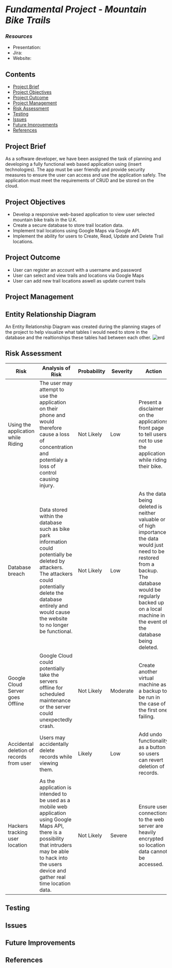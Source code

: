# **_Fundamental Project - Mountain Bike Trails_**

### **_Resources_**
 * Presentation:
 * Jira:
 * Website:
 
## Contents
* [Project Brief](#project-brief)
* [Project Objectives](#project-objectives)
* [Project Outcome](#project-outcome)
* [Project Management](#project-management)
* [Risk Assessment](#risk-assessment)
* [Testing](#testing)
* [Issues](#issues)
* [Future Improvements](#future-improvements)
* [References](#references)

## Project Brief
As a software developer, we have been assigned the task of planning and developing a fully functional web based application using (insert technologies). The app must be user friendly and provide security measures to ensure the user can access and use the application safely. The application must meet the requirements of CRUD and be stored on the cloud.

## Project Objectives
* Develop a responsive web-based application to view user selected mountain bike trails in the U.K.
* Create a secure database to store trail location data.
* Implement trail locations using Google Maps via Google API.
* Implement the ability for users to Create, Read, Update and Delete Trail locations.

## Project Outcome
* User can register an account with a username and password
* User can select and view trails and locations via Google Maps
* User can add new trail locations aswell as update current trails

## Project Management

## Entity Relationship Diagram
An Entity Relationship Diagram was created during the planning stages of the project to help visualize what tables I would need to store in the database and the realtionships these tables had between each other.
![erd](https://i.imgur.com/VWKcqB5.png)

## Risk Assessment
| Risk                                     | Analysis of Risk                                                                                                                                                                                                                 | Probability | Severity | Action                                                                                                                                                                                                                               |
|------------------------------------------|----------------------------------------------------------------------------------------------------------------------------------------------------------------------------------------------------------------------------------|-------------|----------|--------------------------------------------------------------------------------------------------------------------------------------------------------------------------------------------------------------------------------------|
| Using the application while Riding       | The user may attempt to use the application on their phone and would therefore cause a loss of concentration and potentialy a loss of control causing injury.                                                                    | Not Likely  | Low      | Present a disclaimer on the applications front page to tell users not to use the  application while riding their bike.                                                                                                               |
| Database breach                          | Data stored within the database such as bike park information could  potentially be deleted by attackers. The attackers could potentially  delete the database entirely and would cause the website to no longer be  functional. | Not Likely  | Low      | As the data being deleted is neither valuable or of high importance the data would just need to be restored from a backup. The database would be regularly backed up on a  local machine in the event of the database being deleted. |
| Google Cloud Server goes Offline         | Google Cloud could potentially take the servers offline for scheduled maintenance or the server could unexpectedly crash.                                                                                                        | Not Likely  | Moderate | Create another virtual machine as a backup to be run in the case of the first one failing.                                                                                                                                           |
| Accidental deletion of records from user | Users may accidentally delete records while viewing them.                                                                                                                                                                        | Likely      | Low      | Add undo functionality as a button so users can revert deletion of records.                                                                                                                                                          |
| Hackers tracking user location           | As the application is intended to be used as a mobile web application using Google Maps API, there is a possibility that intruders may be able to hack into the users device and gather real time location data.                 | Not Likely  | Severe   | Ensure user connections to the web server are heavily encrypted so location data cannot be accessed.                                                                                                                                 |

## Testing

## Issues

## Future Improvements

## References
